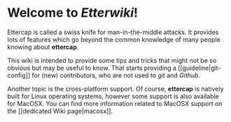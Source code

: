 # Welcome to *Etterwiki*!
Ettercap is called a swiss knife for man-in-the-middle attacks.
It provides lots of features which go beyond the common knowledge of many people knowing about **ettercap**.

This wiki is intended to provide some tips and tricks that might not be so obvious but may be useful to know. That starts providing a [[guideline|git-config]] for (new) contributors, who are not used to *git* and *Github*.

Another topic is the cross-platform support. Of course, **ettercap** is natively built for Linux operating systems, however some support is also available for MacOSX. You can find more information related to MacOSX support on the [[dedicated Wiki page|macosx]].